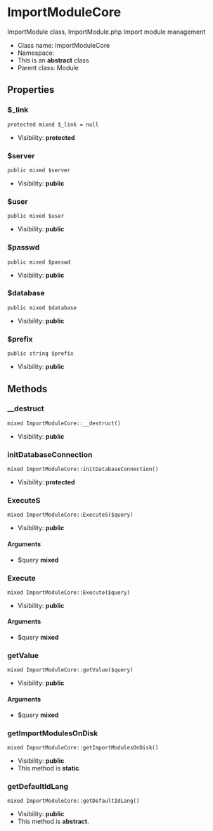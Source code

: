 ImportModuleCore
===============

ImportModule class, ImportModule.php
Import module management




* Class name: ImportModuleCore
* Namespace: 
* This is an **abstract** class
* Parent class: Module





Properties
----------


### $_link

    protected mixed $_link = null





* Visibility: **protected**


### $server

    public mixed $server





* Visibility: **public**


### $user

    public mixed $user





* Visibility: **public**


### $passwd

    public mixed $passwd





* Visibility: **public**


### $database

    public mixed $database





* Visibility: **public**


### $prefix

    public string $prefix





* Visibility: **public**


Methods
-------


### __destruct

    mixed ImportModuleCore::__destruct()





* Visibility: **public**




### initDatabaseConnection

    mixed ImportModuleCore::initDatabaseConnection()





* Visibility: **protected**




### ExecuteS

    mixed ImportModuleCore::ExecuteS($query)





* Visibility: **public**


#### Arguments
* $query **mixed**



### Execute

    mixed ImportModuleCore::Execute($query)





* Visibility: **public**


#### Arguments
* $query **mixed**



### getValue

    mixed ImportModuleCore::getValue($query)





* Visibility: **public**


#### Arguments
* $query **mixed**



### getImportModulesOnDisk

    mixed ImportModuleCore::getImportModulesOnDisk()





* Visibility: **public**
* This method is **static**.




### getDefaultIdLang

    mixed ImportModuleCore::getDefaultIdLang()





* Visibility: **public**
* This method is **abstract**.



